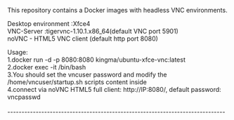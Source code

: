 This repository contains a Docker images with headless VNC environments.

Desktop environment :Xfce4</br>
VNC-Server :tigervnc-1.10.1.x86_64(default VNC port 5901)</br>
noVNC - HTML5 VNC client (default http port 8080)</br>

Usage:</br>
1.docker run -d -p 8080:8080 kingma/ubuntu-xfce-vnc:latest</br>
2.docker exec -it <container ID> /bin/bash</br>
3.You should set the vncuser password and modify the /home/vncuser/startup.sh scripts content inside</br>
4.connect via noVNC HTML5 full client: http://IP:8080/, default password: vncpasswd</br>
</br>
-----------------------------------------------------------------------------</br>

